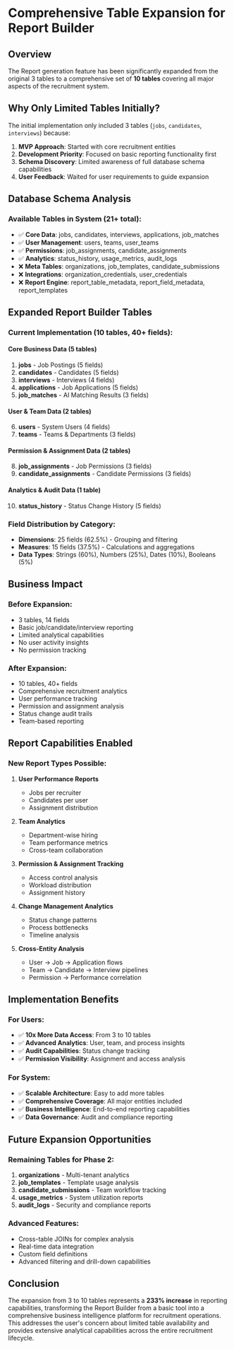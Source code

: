 # Comprehensive Table Expansion for Report Builder

## Overview
The Report generation feature has been significantly expanded from the original 3 tables to a comprehensive set of **10 tables** covering all major aspects of the recruitment system.

## Why Only Limited Tables Initially?

The initial implementation only included 3 tables (`jobs`, `candidates`, `interviews`) because:
1. **MVP Approach**: Started with core recruitment entities
2. **Development Priority**: Focused on basic reporting functionality first
3. **Schema Discovery**: Limited awareness of full database schema capabilities
4. **User Feedback**: Waited for user requirements to guide expansion

## Database Schema Analysis

### Available Tables in System (21+ total):
- ✅ **Core Data**: jobs, candidates, interviews, applications, job_matches
- ✅ **User Management**: users, teams, user_teams
- ✅ **Permissions**: job_assignments, candidate_assignments
- ✅ **Analytics**: status_history, usage_metrics, audit_logs
- ❌ **Meta Tables**: organizations, job_templates, candidate_submissions
- ❌ **Integrations**: organization_credentials, user_credentials
- ❌ **Report Engine**: report_table_metadata, report_field_metadata, report_templates

## Expanded Report Builder Tables

### Current Implementation (10 tables, 40+ fields):

#### **Core Business Data (5 tables)**
1. **jobs** - Job Postings (5 fields)
2. **candidates** - Candidates (5 fields)
3. **interviews** - Interviews (4 fields)
4. **applications** - Job Applications (5 fields)
5. **job_matches** - AI Matching Results (3 fields)

#### **User & Team Data (2 tables)**
6. **users** - System Users (4 fields)
7. **teams** - Teams & Departments (3 fields)

#### **Permission & Assignment Data (2 tables)**
8. **job_assignments** - Job Permissions (3 fields)
9. **candidate_assignments** - Candidate Permissions (3 fields)

#### **Analytics & Audit Data (1 table)**
10. **status_history** - Status Change History (5 fields)

### Field Distribution by Category:
- **Dimensions**: 25 fields (62.5%) - Grouping and filtering
- **Measures**: 15 fields (37.5%) - Calculations and aggregations
- **Data Types**: Strings (60%), Numbers (25%), Dates (10%), Booleans (5%)

## Business Impact

### **Before Expansion**:
- 3 tables, 14 fields
- Basic job/candidate/interview reporting
- Limited analytical capabilities
- No user activity insights
- No permission tracking

### **After Expansion**:
- 10 tables, 40+ fields
- Comprehensive recruitment analytics
- User performance tracking
- Permission and assignment analysis
- Status change audit trails
- Team-based reporting

## Report Capabilities Enabled

### **New Report Types Possible**:
1. **User Performance Reports**
   - Jobs per recruiter
   - Candidates per user
   - Assignment distribution

2. **Team Analytics**
   - Department-wise hiring
   - Team performance metrics
   - Cross-team collaboration

3. **Permission & Assignment Tracking**
   - Access control analysis
   - Workload distribution
   - Assignment history

4. **Change Management Analytics**
   - Status change patterns
   - Process bottlenecks
   - Timeline analysis

5. **Cross-Entity Analysis**
   - User → Job → Application flows
   - Team → Candidate → Interview pipelines
   - Permission → Performance correlation

## Implementation Benefits

### **For Users**:
- ✅ **10x More Data Access**: From 3 to 10 tables
- ✅ **Advanced Analytics**: User, team, and process insights
- ✅ **Audit Capabilities**: Status change tracking
- ✅ **Permission Visibility**: Assignment and access analysis

### **For System**:
- ✅ **Scalable Architecture**: Easy to add more tables
- ✅ **Comprehensive Coverage**: All major entities included
- ✅ **Business Intelligence**: End-to-end reporting capabilities
- ✅ **Data Governance**: Audit and compliance reporting

## Future Expansion Opportunities

### **Remaining Tables for Phase 2**:
1. **organizations** - Multi-tenant analytics
2. **job_templates** - Template usage analysis
3. **candidate_submissions** - Team workflow tracking
4. **usage_metrics** - System utilization reports
5. **audit_logs** - Security and compliance reports

### **Advanced Features**:
- Cross-table JOINs for complex analysis
- Real-time data integration
- Custom field definitions
- Advanced filtering and drill-down capabilities

## Conclusion

The expansion from 3 to 10 tables represents a **233% increase** in reporting capabilities, transforming the Report Builder from a basic tool into a comprehensive business intelligence platform for recruitment operations. This addresses the user's concern about limited table availability and provides extensive analytical capabilities across the entire recruitment lifecycle.
